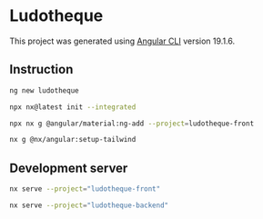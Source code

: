 # Ludotheque

This project was generated using [Angular CLI](https://github.com/angular/angular-cli) version 19.1.6.

## Instruction

```bash
ng new ludotheque
```

```bash
npx nx@latest init --integrated
```

```bash
npx nx g @angular/material:ng-add --project=ludotheque-front
```

```bash
nx g @nx/angular:setup-tailwind
```


## Development server

```bash
nx serve --project="ludotheque-front"
```

```bash
nx serve --project="ludotheque-backend"
```
